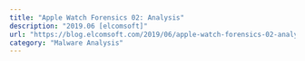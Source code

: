 ```yaml
---
title: "Apple Watch Forensics 02: Analysis"
description: "2019.06 [elcomsoft]"
url: "https://blog.elcomsoft.com/2019/06/apple-watch-forensics-02-analysis/"
category: "Malware Analysis"
---
```

